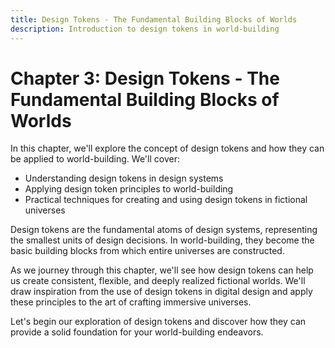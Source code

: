 ```yaml
---
title: Design Tokens - The Fundamental Building Blocks of Worlds
description: Introduction to design tokens in world-building
---
```


# Chapter 3: Design Tokens - The Fundamental Building Blocks of Worlds

In this chapter, we'll explore the concept of design tokens and how they can be applied to world-building. We'll cover:

- Understanding design tokens in design systems
- Applying design token principles to world-building
- Practical techniques for creating and using design tokens in fictional universes

Design tokens are the fundamental atoms of design systems, representing the smallest units of design decisions. In world-building, they become the basic building blocks from which entire universes are constructed.

As we journey through this chapter, we'll see how design tokens can help us create consistent, flexible, and deeply realized fictional worlds. We'll draw inspiration from the use of design tokens in digital design and apply these principles to the art of crafting immersive universes.

Let's begin our exploration of design tokens and discover how they can provide a solid foundation for your world-building endeavors.